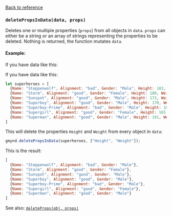 [Back to reference](../README.md)

### `deletePropsInData(data, props)`

Deletes one or multiple properties (`props`) from all objects in `data`. `props` can either be a string or an array of
strings representing the properties to be deleted. Nothing is returned, the function mutates `data`.

#### Example:

If you have data like this:

If you have data like this:

```javascript
let superheroes = [
  {Name: "Steppenwolf", Alignment: "bad", Gender: "Male", Height: 183, Weight: 91},
  {Name: "Storm", Alignment: "good", Gender: "Female", Height: 180, Weight: 57},
  {Name: "Sunspot", Alignment: "good", Gender: "Male", Height: 173, Weight: 77},
  {Name: "Superboy", Alignment: "good", Gender: "Male", Height: 170, Weight: 68},
  {Name: "Superboy-Prime", Alignment: "bad", Gender: "Male", Height: 180, Weight: 77},
  {Name: "Supergirl", Alignment: "good", Gender: "Female", Height: 165, Weight: 54},
  {Name: "Superman", Alignment: "good", Gender: "Male", Height: 191, Weight: 101}
]
```

This will delete the properties `Height` and `Weight` from every object in `data`:

```javascript
gmynd.deletePropsInData(superheroes, ["Height", "Weight"]);
```

This is the result:

```javascript
[
  {Name: "Steppenwolf", Alignment: "bad", Gender: "Male"},
  {Name: "Storm", Alignment: "good", Gender: "Female"},
  {Name: "Sunspot", Alignment: "good", Gender: "Male"},
  {Name: "Superboy", Alignment: "good", Gender: "Male"},
  {Name: "Superboy-Prime", Alignment: "bad", Gender: "Male"},
  {Name: "Supergirl", Alignment: "good", Gender: "Female"},
  {Name: "Superman", Alignment: "good", Gender: "Male"}
]
```

See also: [`deleteProps(obj, props)`](deleteProps.md)